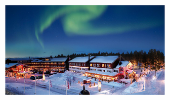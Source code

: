 

<img width=650 src='https://raw.githubusercontent.com/ESTML/ESTML.github.io/main/assets/img/hotel-hulluporo.jpg'>
<br>
